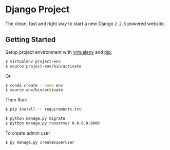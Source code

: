 # Django Project

The clean, fast and right way to start a new Django `2.2.5` powered website.

## Getting Started

Setup project environment with [virtualenv](https://virtualenv.pypa.io) and [pip](https://pip.pypa.io).

```bash
$ virtualenv project-env
$ source project-env/bin/activate
```
Or
```bash
$ conda create --name env
$ source env/bin/activate
```
Then Run:
```bash
$ pip install -r requirements.txt

$ python manage.py migrate
$ python manage.py runserver 0.0.0.0:8000
```
To create admin user
```bash
$ py manage.py createsuperuser
```
